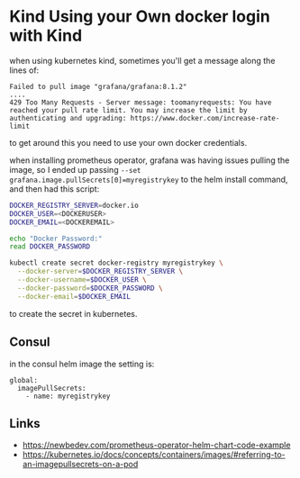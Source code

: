 # Kind Using your Own docker login with Kind

when using kubernetes kind, sometimes you'll get a message along the lines of:

```
Failed to pull image "grafana/grafana:8.1.2" 
....
429 Too Many Requests - Server message: toomanyrequests: You have reached your pull rate limit. You may increase the limit by authenticating and upgrading: https://www.docker.com/increase-rate-limit
```

to get around this you need to use your own docker credentials.  

when installing prometheus operator, grafana was having issues pulling the image, so I ended up passing `--set grafana.image.pullSecrets[0]=myregistrykey`  to the helm install command, and then had this script:

```sh
DOCKER_REGISTRY_SERVER=docker.io
DOCKER_USER=<DOCKERUSER>
DOCKER_EMAIL=<DOCKEREMAIL>

echo "Docker Password:"
read DOCKER_PASSWORD

kubectl create secret docker-registry myregistrykey \
  --docker-server=$DOCKER_REGISTRY_SERVER \
  --docker-username=$DOCKER_USER \
  --docker-password=$DOCKER_PASSWORD \
  --docker-email=$DOCKER_EMAIL
```

to create the secret in kubernetes.

## Consul
in the consul helm image the setting is:
```
global:
  imagePullSecrets:
    - name: myregistrykey
```

## Links
* https://newbedev.com/prometheus-operator-helm-chart-code-example
* https://kubernetes.io/docs/concepts/containers/images/#referring-to-an-imagepullsecrets-on-a-pod
